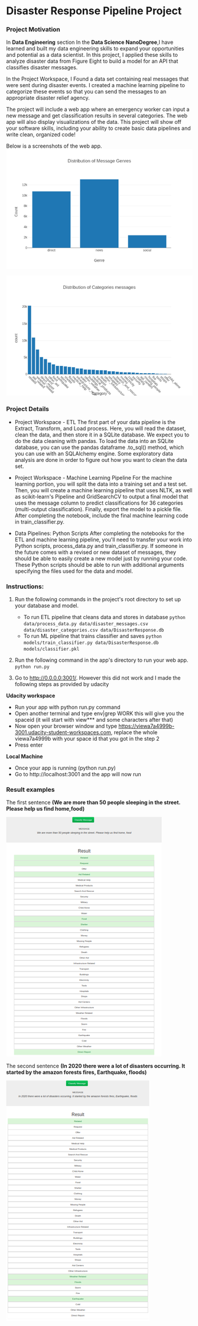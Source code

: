 # Disaster Response Pipeline Project

### Project Motivation

In **Data Engineering** section In the **Data Science NanoDegree**,I have learned and built my data engineering skills to expand your opportunities and potential as a data scientist. In this project, I applied these skills to analyze disaster data from Figure Eight to build a model for an API that classifies disaster messages.

In the Project Workspace, I Found a data set containing real messages that were sent during disaster events. I created a machine learning pipeline to categorize these events so that you can send the messages to an appropriate disaster relief agency.

The project will include a web app where an emergency worker can input a new message and get classification results in several categories. The web app will also display visualizations of the data. This project will show off your software skills, including your ability to create basic data pipelines and write clean, organized code!

Below is a screenshots of the web app.
![](Images/newplot.png)

![](Images/messages_per_category.png)

### Project Details

- Project Workspace - ETL
The first part of your data pipeline is the Extract, Transform, and Load process. Here, you will read the dataset, clean the data, and then store it in a SQLite database. We expect you to do the data cleaning with pandas. To load the data into an SQLite database, you can use the pandas dataframe .to_sql() method, which you can use with an SQLAlchemy engine. Some exploratory data analysis are done in order to figure out how you want to clean the data set.

- Project Workspace - Machine Learning Pipeline
For the machine learning portion, you will split the data into a training set and a test set. Then, you will create a machine learning pipeline that uses NLTK, as well as scikit-learn's Pipeline and GridSearchCV to output a final model that uses the message column to predict classifications for 36 categories (multi-output classification). Finally, export the model to a pickle file. After completing the notebook, include the final machine learning code in train_classifier.py.

- Data Pipelines: Python Scripts
After completing the notebooks for the ETL and machine learning pipeline, you'll need to transfer your work into Python scripts, process_data.py and train_classifier.py. If someone in the future comes with a revised or new dataset of messages, they should be able to easily create a new model just by running your code. These Python scripts should be able to run with additional arguments specifying the files used for the data and model.

### Instructions:
1. Run the following commands in the project's root directory to set up your database and model.

    - To run ETL pipeline that cleans data and stores in database
        `python data/process_data.py data/disaster_messages.csv data/disaster_categories.csv data/DisasterResponse.db`
    - To run ML pipeline that trains classifier and saves
        `python models/train_classifier.py data/DisasterResponse.db models/classifier.pkl`

2. Run the following command in the app's directory to run your web app.
    `python run.py`

3. Go to http://0.0.0.0:3001/. However this did not work and I made the following steps as provided by udacity 

**Udacity workspace**
- Run your app with python run.py command
- Open another terminal and type env|grep WORK this will give you the spaceid (it will start with view*** and some characters after that)
- Now open your browser window and type https://viewa7a4999b-3001.udacity-student-workspaces.com, replace the whole viewa7a4999b with your space id that you got in the step 2
- Press enter 

**Local Machine**
- Once your app is running (python run.py)
- Go to http://localhost:3001 and the app will now run

### Result examples
The first sentence **(We are more than 50 people sleeping in the street. Please help us find home,food)**

![](Images/First_sentence.png)

The second sentence **(In 2020 there were a lot of disasters occurring. It started by the amazon forests fires, Earthquake, floods)**

![](Images/Second_sentence.png)


